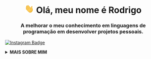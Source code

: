 <h1 align="center">
  <img src="https://raw.githubusercontent.com/rodriaum/rodriaum/master/assets/wave.gif" width="30px"> Olá, meu nome é Rodrigo
</h1>

<h3 align="center">A melhorar o meu conhecimento em linguagens de programação em desenvolver projetos pessoais.</h3>
<!--
<p align="center">
  <a href="https://linkedin.com/in/rodriaum/" target="_blank">
    <img src="https://img.shields.io/badge/-rodriaum-blue?style=for-the-badge&logo=Linkedin&logoColor=white&link=https://linkedin.com/in/rodriaum/" alt="Linkedin Badge">
  </a>
  <a href="https://twitter.com/rodriaum" target="_blank">
    <img src="https://img.shields.io/badge/rodriaum-1ca0f1?style=for-the-badge&logo=twitter&logoColor=white&link=https://twitter.com/rodriaum" alt="Twitter Badge">
  </a>
-->
  <a href="https://instagram.com/rodriaum/" target="_blank">
    <img src="https://img.shields.io/badge/-rodriaum-E1306C?style=for-the-badge&logo=Instagram&logoColor=white&link=https://instagram.com/rodriaum/" alt="Instagram Badge">
  </a>
</p>

<details>
  <summary><strong>MAIS SOBRE MIM</strong></summary>

  ![Rodrigo Ferreira's GitHub Stats](https://github-readme-stats.vercel.app/api?username=rodriaum&show_icons=true&icon_color=141414&bg_color=ffffff&hide_border=true&line_height=25&text_color=141414)
  [![Discord Presence](https://lanyard.cnrad.dev/api/1065788770739294289)](https://discord.com/users/1065788770739294289)

  ## 🛠 Habilidades

![C#](https://img.shields.io/badge/C%23-239120?style=for-the-badge&logo=c-sharp&logoColor=white)
![Java](https://img.shields.io/badge/Java-ED8B00?style=for-the-badge&logo=java&logoColor=white)
![MySQL](https://img.shields.io/badge/MySQL-4479A1?style=for-the-badge&logo=mysql&logoColor=white)
![MongoDB](https://img.shields.io/badge/MongoDB-4EA94B?style=for-the-badge&logo=mongodb&logoColor=white)
![Redis](https://img.shields.io/badge/Redis-DC382D?style=for-the-badge&logo=redis&logoColor=white)
  
<img src="https://media.giphy.com/media/RhwkGhrlj3NVSOxWSN/giphy.gif" height="30"> <em><b>Visitar o meu perfil <a target="_blank" href="https://gitprofilee.netlify.app/user?id=rodriaum"><strong> aqui!</strong></a> Fique à vontade para fazê-lo ;)</b> </em>
